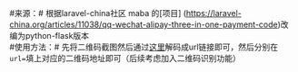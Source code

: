 #来源：#
根据laravel-china社区 maba 的[项目] (https://laravel-china.org/articles/11038/qq-wechat-alipay-three-in-one-payment-code)改编为python-flask版本  
#使用方法：#
先将二维码截图然后通过[这里](http://tool.oschina.net/qr?type=2)解码成url链接即可，然后分别在 `url=`填上对应的二维码地址即可（后续考虑加入二维码识别功能）
